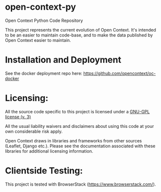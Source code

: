 open-context-py
===============

Open Context Python Code Repository

This project represents the current evolution of Open Context. It's intended to be an easier to maintain code-base,
and to make the data published by Open Context easier to maintain.

Installation and Deployment
===========================
See the docker deployment repo here: https://github.com/opencontext/oc-docker

Licensing:
==================
All the source code specific to this project is licensed under a [GNU-GPL license (v. 3)](http://www.gnu.org/licenses/gpl.html)

All the usual liability waivers and disclaimers about using this code at your own considerable risk apply.

Open Context draws in libraries and frameworks from other sources (Leaflet, Django etc.). 
Please see the documentation associated with these libraries for additional licensing information.

Clientside Testing:
===================
This project is tested with BrowserStack (https://www.browserstack.com/).
